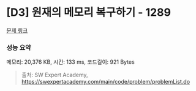 # [D3] 원재의 메모리 복구하기 - 1289 

[문제 링크](https://swexpertacademy.com/main/code/problem/problemDetail.do?contestProbId=AV19AcoKI9sCFAZN) 

### 성능 요약

메모리: 20,376 KB, 시간: 133 ms, 코드길이: 921 Bytes



> 출처: SW Expert Academy, https://swexpertacademy.com/main/code/problem/problemList.do